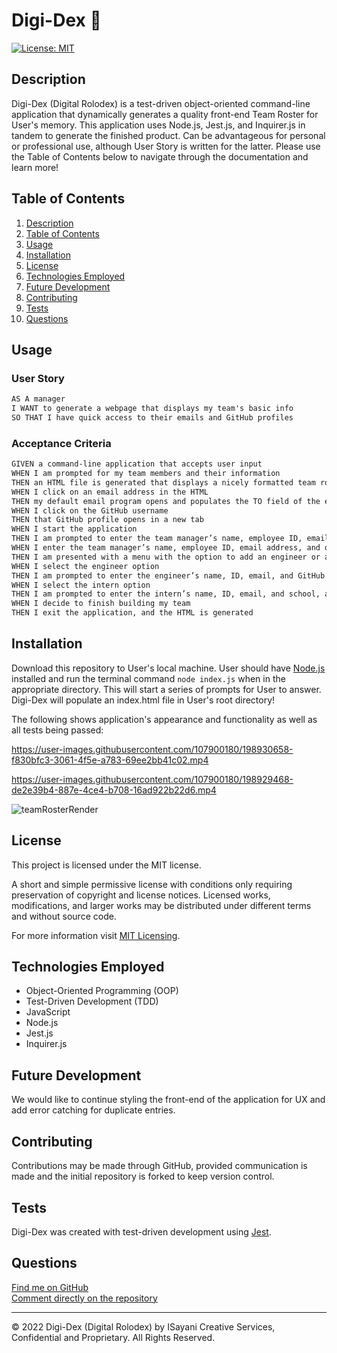 # Digi-Dex 📇 
[![License: MIT](https://img.shields.io/badge/License-MIT-yellow.svg)](https://opensource.org/licenses/MIT)

## Description

Digi-Dex (Digital Rolodex) is a test-driven object-oriented command-line application that dynamically generates a quality front-end Team Roster for User's memory. This application uses Node.js, Jest.js, and Inquirer.js in tandem to generate the finished product. Can be advantageous for personal or professional use, although User Story is written for the latter. Please use the Table of Contents below to navigate through the documentation and learn more!

## Table of Contents
1. [Description](#description)
2. [Table of Contents](#table-of-contents)
3. [Usage](#usage)
4. [Installation](#installation)
5. [License](#license)
6. [Technologies Employed](#technologies-employed)
7. [Future Development](#future-development)
8. [Contributing](#contributing)
9. [Tests](#tests)
10. [Questions](#questions)

## Usage
### User Story

```md
AS A manager
I WANT to generate a webpage that displays my team's basic info
SO THAT I have quick access to their emails and GitHub profiles
```

### Acceptance Criteria 

```md
GIVEN a command-line application that accepts user input
WHEN I am prompted for my team members and their information
THEN an HTML file is generated that displays a nicely formatted team roster based on user input
WHEN I click on an email address in the HTML
THEN my default email program opens and populates the TO field of the email with the address
WHEN I click on the GitHub username
THEN that GitHub profile opens in a new tab
WHEN I start the application
THEN I am prompted to enter the team manager’s name, employee ID, email address, and office number
WHEN I enter the team manager’s name, employee ID, email address, and office number
THEN I am presented with a menu with the option to add an engineer or an intern or to finish building my team
WHEN I select the engineer option
THEN I am prompted to enter the engineer’s name, ID, email, and GitHub username, and I am taken back to the menu
WHEN I select the intern option
THEN I am prompted to enter the intern’s name, ID, email, and school, and I am taken back to the menu
WHEN I decide to finish building my team
THEN I exit the application, and the HTML is generated
```

## Installation
Download this repository to User's local machine. User should have [Node.js](https://nodejs.org/en/download/) installed and run the terminal command ``node index.js`` when in the appropriate directory. This will start a series of prompts for User to answer. Digi-Dex will populate an index.html file in User's root directory!

The following shows application's appearance and functionality as well as all tests being passed:

https://user-images.githubusercontent.com/107900180/198930658-f830bfc3-3061-4f5e-a783-69ee2bb41c02.mp4

https://user-images.githubusercontent.com/107900180/198929468-de2e39b4-887e-4ce4-b708-16ad922b22d6.mp4

![teamRosterRender](https://user-images.githubusercontent.com/107900180/198932118-3d0f02dc-0a0c-474b-8c4b-d5ac22f8fd26.gif)

## License
This project is licensed under the MIT license.

A short and simple permissive license with conditions only requiring preservation of copyright and license notices. Licensed works, modifications, and larger works may be distributed under different terms and without source code.<p/>For more information visit [MIT Licensing](https://choosealicense.com/licenses/mit/).

## Technologies Employed
- Object-Oriented Programming (OOP)
- Test-Driven Development (TDD)
- JavaScript
- Node.js
- Jest.js
- Inquirer.js

## Future Development
We would like to continue styling the front-end of the application for UX and add error catching for duplicate entries.

## Contributing
Contributions may be made through GitHub, provided communication is made and the initial repository is forked to keep version control.

## Tests
Digi-Dex was created with test-driven development using [Jest](https://jestjs.io/).

## Questions
[Find me on GitHub](https://github.com/isayani)<br/>
[Comment directly on the repository](https://github.com/isayani/oop-team-profile-generator)

- - -
© 2022 Digi-Dex (Digital Rolodex) by ISayani Creative Services, Confidential and Proprietary. All Rights Reserved.
